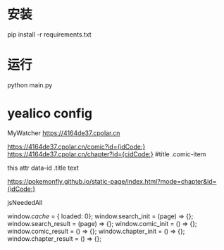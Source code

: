 # 安装

pip install -r requirements.txt

# 运行

python main.py


# yealico config

MyWatcher
https://4164de37.cpolar.cn

https://4164de37.cpolar.cn/comic?id={idCode:}
https://4164de37.cpolar.cn/chapter?id={cidCode:}
#title
.comic-item

this
attr
data-id
.title
text

https://pokemonfly.github.io/static-page/index.html?mode=chapter&id={idCode:}

jsNeededAll

window._cache_ = { loaded: 0};
window.search_init = (page) => {};
window.search_result = (page) => {};
window.comic_init = () => {};
window.comic_result = () => {};
window.chapter_init = () => {};
window.chapter_result = () => {};
